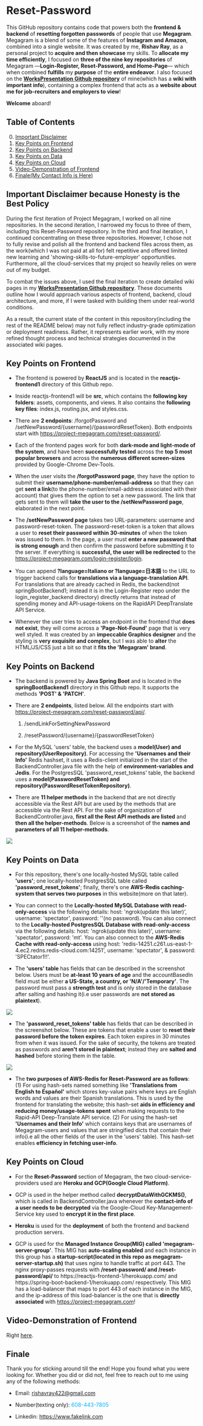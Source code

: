 # Reset-Password
  This GitHub repository contains code that powers both the <b>frontend & backend</b> of <b>resetting forgotten passwords</b> of people that use <b>Megagram</b>. Megagram is a blend of some of the features of <b>Instagram and Amazon</b>, combined into a single website. It was created by me, <b>Rishav Ray</b>, as a personal project to <b>acquire and then showcase</b> my skills. To <b>allocate my time efficiently</b>, I focused on <b>three of the nine key repositories</b> of Megagram —<b>Login-Register, Reset-Password, and Home-Page</b>— which when combined <b>fulfills</b> my <b>purpose</b> of the <b>entire endeavor</b>. I also focused on the <a href="https://github.com/rishavry/WorksPresentation" style="font-weight: bold;" target="_blank" rel="noopener noreferrer">WorksPresentation Github repository</a> of mine(which has a <b>wiki with important info</b>), containing a complex frontend that acts as a <b>website about me for job-recruiters and employers to view</b>!

  <b>Welcome</b> aboard!

## Table of Contents
  0. [Important Disclaimer](#important-disclaimer-because-honesty-is-the-best-policy)
  1. [Key Points on Frontend](#key-points-on-frontend)
  2. [Key Points on Backend](#key-points-on-backend)
  3. [Key Points on Data](#key-points-on-data)
  4. [Key Points on Cloud](#key-points-on-cloud)
  5. [Video-Demonstration of Frontend](#video-demonstration-of-frontend)
  6. [Finale(My Contact Info is Here)](#finale)

## Important Disclaimer because Honesty is the Best Policy

During the first iteration of Project Megagram, I worked on all nine repositories. In the second iteration, I narrowed my focus to three of them, including this Reset-Password repository. In the third and final iteration, I continued concentrating on these three repositories. However, I chose not to fully revise and polish all the frontend and backend files across them, as the work(which I was not paid at all for) felt repetitive and offered limited new learning and 'showing-skills-to-future-employer' opportunities. Furthermore, all the cloud-services that my project so heavily relies on were out of my budget.

To combat the issues above, I used the final iteration to create detailed wiki pages in my <a href="https://github.com/rishavry/WorksPresentation" style="font-weight: bold;" target="_blank" rel="noopener noreferrer">WorksPresentation Github repository</a>. These documents outline how I would approach various aspects of frontend, backend, cloud architecture, and more, if I were tasked with building them under real-world conditions.

As a result, the current state of the content in this repository(including the rest of the README below) may not fully reflect industry-grade optimization or deployment readiness. Rather, it represents earlier work, with my more refined thought process and technical strategies documented in the associated wiki pages.

## Key Points on Frontend
  * The frontend is powered by <b>ReactJS</b> and is located in the <b>reactjs-frontend1</b> directory of this Github repo.

  * Inside reactjs-frontend1 will be <b>src</b>, which contains the <b>following key folders</b>: assets, components, and views. It also contains the <b>following key files</b>: index.js, routing.jsx, and styles.css.

  * There are <b>2 endpoints</b>: /forgotPassword and /setNewPassword/{username}/{passwordResetToken}. Both endpoints start with https://project-megagram.com/reset-password/. 

  * Each of the frontend pages work for both <b>dark-mode and light-mode of the system</b>, and have been <b>successfully tested</b> across the <b>top 5 most popular browsers</b> and across the <b>numerous different screen-sizes</b> provided by Google-Chrome Dev-Tools.

  * When the user visits the <b>/forgotPassword page</b>, they have the option to submit their <b>username/phone-number/email-address</b> so that they can get <b>sent a link</b>(to the phone-number/email-address associated with their account) that gives them the option to set a new password. The link that gets sent to them will <b>take the user to the /setNewPassword page</b>, elaborated in the next point.

  * The <b>/setNewPassword page</b> takes two URL-parameters: username and password-reset-token. The password-reset-token is a token that allows a user to <b>reset their password within 30-minutes</b> of when the token was issued to them. In the page, a user must <b>enter a new password that is strong enough</b> and then confirm the password before submitting it to the server. If everything is <b>successful, the user will be redirected</b> to the https://project-megagram.com/login-register/login.

  * You can append <b>?language=Italiano or ?language=日本語</b> to the URL to trigger backend calls for <b>translations via a language-translation API</b>. For translations that are already cached in Redis, the backend(not springBootBackend1; instead it is in the Login-Register repo under the login_register_backend directory) directly returns that instead of spending money and API-usage-tokens on the RapidAPI DeepTranslate API Service. 

  * Whenever the user tries to access an endpoint in the frontend that <b>does not exist</b>, they will come across a <b>'Page-Not-Found'</b> page that is very well styled. It was created by an <b>impeccable Graphics designer</b> and the styling is <b>very exquisite and complex</b>, but I was able to <b>alter</b> the HTML/JS/CSS just a bit so that it <b>fits the 'Megagram' brand</b>.

## Key Points on Backend
  * The backend is powered by <b>Java Spring Boot</b> and is located in the <b>springBootBackend1</b> directory in this Github repo. It supports the methods <b>'POST' & 'PATCH'</b>.

  * There are <b>2 endpoints</b>, listed below. All the endpoints start with https://project-megagram.com/reset-password/api/. 
      1. /sendLinkForSettingNewPassword

      2. /resetPassword/{username}/{passwordResetToken}

  * For the MySQL 'users' table, the backend uses a <b>model(User) and repository(UserRepository)</b>. For accessing the <b>'Usernames and their Info'</b> Redis hashset, it uses a Redis-client initialized in the start of the BackendController.java file with the help of <b>environment-variables and Jedis</b>. For the PostgresSQL 'password_reset_tokens' table, the backend uses a <b>model(PasswordResetToken) and repository(PasswordResetTokenRepository)</b>.

  * There are <b>11 helper methods</b> in the backend that are not directly accessible via the Rest API but are used by the methods that are accessible via the Rest API. For the sake of organization of BackendController.java, <b>first all the Rest API methods are listed</b> and <b>then all the helper-methods</b>. Below is a screenshot of the <b>names and parameters of all 11 helper-methods</b>.
  <img src="./README_imgs/all11BackendHelperMethods.png">

## Key Points on Data
  * For this repository, there's one locally-hosted MySQL table called <b>'users'</b>; one locally-hosted PostgresSQL table called <b>'password_reset_tokens'</b>; finally, there's one <b>AWS-Redis caching-system that serves two purposes</b> in this website(more on that later). 

  * You can connect to the <b>Locally-hosted MySQL Database with read-only-access</b> via the following details: host: 'ngrok(update this later)', username: 'spectator', password: ''(no password). You can also connect to the <b>Locally-hosted PostgresSQL Database with read-only-access</b> via the following details: host: 'ngrok(update this later)', username: 'spectator', password: 'mt'. You can also connect to the <b>AWS-Redis Cache with read-only-access</b> using host: 'redis-14251.c261.us-east-1-4.ec2.redns.redis-cloud.com:14251', username: 'spectator', & password: 'SPECtator1!!'.

  * The <b>'users' table</b> has fields that can be described in the screenshot below. Users must be <b>at-least 10 years of age</b> and the accountBasedIn field must be either <b>a US-State, a country, or 'N/A'/'Temporary'</b>. The password must pass a <b>strength test</b> and is only stored in the database after salting and hashing it(i.e user passwords are <b>not stored as plaintext</b>). 
  <img src="./README_imgs/userModel.png">
  
  * The <b>'password_reset_tokens' table</b> has fields that can be described in the screenshot below. These are tokens that enable a user to <b>reset their password before the token expires</b>. Each token expires in 30 minutes from when it was issued. For the sake of security, the tokens are treated as passwords and <b>aren't stored in plaintext</b>; instead they are <b>salted and hashed</b> before storing them in the table.
  <img src="./README_imgs/passwordResetTokenModel.png">

  * The <b>two purposes of AWS-Redis for Reset-Password are as follows</b>: (1) For using hash-sets named something like <b>'Translations from English to Español'</b> which stores key-value pairs
  where keys are English words and values are their Spanish translations. This is used by the frontend for translating the website; this hash-set <b>aids in efficiency and reducing money/usage-tokens spent</b> when making requests to the Rapid-API Deep-Translate API service. (2) For using the hash-set <b>'Usernames and their Info'</b> which contains keys that are usernames of Megagram-users and values that are stringified dicts that contain their info(i.e all the other fields of the user in the 'users' table). This hash-set enables <b>efficiency in fetching user-info</b>.

## Key Points on Cloud
  * For the <b>Reset-Password</b> section of Megagram, the two cloud-service-providers used are <b>Heroku and GCP(Google Cloud Platform)</b>.

  * GCP is used in the helper method called <b>decryptDataWithGCKMS()</b>, which is called in BackendController.java whenever the <b>contact-info of a user needs to be decrypted</b> via the Google-Cloud Key-Management-Service key used to <b>encrypt it in the first place</b>. 

  * <b>Heroku</b> is used for the <b>deployment</b> of both the frontend and backend production servers. 

  * GCP is used for the <b>Managed Instance Group(MIG) called 'megagram-server-group'</b>. This MIG has <b>auto-scaling enabled</b> and each instance in this group has a <b>startup-script(located in this repo as megagram-server-startup.sh)</b> that uses nginx to handle traffic at port 443. The nginx proxy-passes requests with <b>/reset-password/ and /reset-password/api/</b> to https://reactjs-frontend-1/herokuapp.com/ and https://spring-boot-backend-1/herokuapp.com/ respectively. This MIG has a load-balancer that maps to port 443 of each instance in the MIG, and the ip-address of this load-balancer is the one that is <b>directly associated</b> with https://project-megagram.com!

## Video-Demonstration of Frontend
  Right <a href="https://the-works-of-rishav-ray.com/videos/ResetPasswordFrontendDemonstration.mov" target="_blank" rel="noopener noreferrer">here</a>.

## Finale
  Thank you for sticking around till the end! Hope you found what you were looking for. Whether you did or did not, feel free to reach out to me using any of the following methods:

  * Email: rishavray422@gmail.com

  * Number(texting only): <span style="color:#03b6fc">608-443-7805</span>

  * Linkedin: https://www.fakelink.com